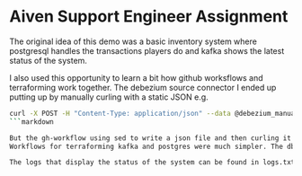 # Aiven Support Engineer Assignment

The original idea of this demo was a basic inventory system where postgresql handles the transactions players do and kafka shows the latest status of the system.

I also used this opportunity to learn a bit how github worksflows and terraforming work together.
The debezium source connector I ended up putting up by manually curling with a static JSON e.g.

```bash
curl -X POST -H "Content-Type: application/json" --data @debezium_manual.json https://avnadmin...
```markdown

But the gh-workflow using sed to write a json file and then curling it is close to working, just ran out of time a bit.
Workflows for terraforming kafka and postgres were much simpler. The db schema and test data do not have workflows.

The logs that display the status of the system can be found in logs.txt.
